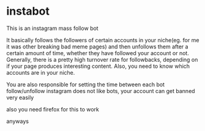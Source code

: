 # instabot
This is an instagram mass follow bot 

It basically follows the followers of certain accounts in your niche(eg. for me it was other breaking bad meme pages)
and then unfollows them after a certain amount of time, whether they have followed your account or not. 
Generally, there is a pretty high turnover rate for followbacks, depending on if your page produces
interesting content. Also, you need to know which accounts are in your niche.

You are also responsible for setting the time between each bot follow/unfollow
instagram does not like bots, your account can get banned very easily

also you need firefox for this to work

anyways 

